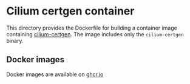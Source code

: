 Cilium certgen container
================

This directory provides the Dockerfile for building a container image containing [cilium-certgen](https://github.com/cilium/certgen). The image includes only the `cilium-certgen` binary.

Docker images
-------------

Docker images are available on [ghcr.io](https://ghcr.io/cybozu/cilium-certgen)
